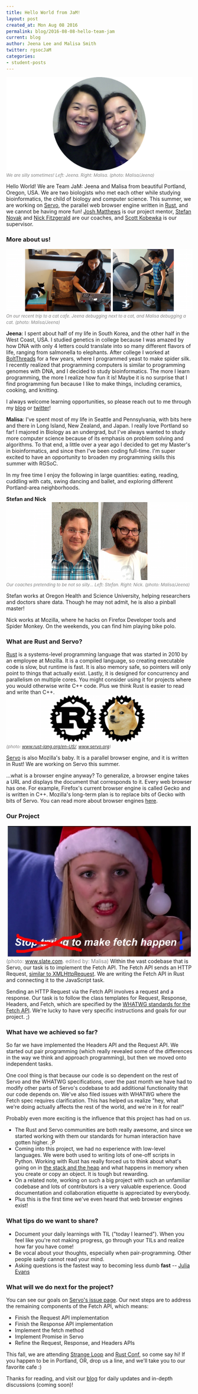 ```yaml
---
title: Hello World from JaM!
layout: post
created_at: Mon Aug 08 2016
permalink: blog/2016-08-08-hello-team-jam
current: blog
author: Jeena Lee and Malisa Smith
twitter: rgsocJaM
categories:
- student-posts
---
```


<img src='/img/blog/2016/team-jam.png' onmouseover="this.src='/img/blog/2016/team-jam-funny.png';" onmouseout="this.src='/img/blog/2016/team-jam.png';" /><font color="grey"><small><i>We are silly sometimes! Left: Jeena. Right: Malisa. (photo: Malisa/Jeena)</i></small></font>


Hello World! We are Team JaM: Jeena and Malisa from beautiful Portland, Oregon, USA. We are two biologists who met each other while studying bioinformatics, the child of biology and computer science. This summer, we are working on [Servo](https://servo.org/), the parallel web browser engine written in [Rust](https://www.rust-lang.org/en-US/), and we cannot be having more fun! [Josh Matthews](https://twitter.com/lastontheboat) is our project mentor, [Stefan Novak](https://twitter.com/datahipster) and [Nick Fitzgerald](https://twitter.com/fitzgen) are our coaches, and [Scott Kobewka](http://scottontheinter.net/) is our supervisor.

### More about us!
![Debugging Cats](/img/blog/2016/team-jam-jeena-malisa.png)<font color="grey"><small><i>On our recent trip to a cat cafe. Jeena debugging next to a cat, and Malisa debugging a cat. (photo: Malisa/Jeena)</i></small></font>

**Jeena**:
I spent about half of my life in South Korea, and the other half in the West Coast, USA. I studied genetics in college because I was amazed by how DNA with only 4 letters could translate into so many different flavors of life, ranging from salmonella to elephants. After college I worked at [BoltThreads](https://boltthreads.com/) for a few years, where I programmed yeast to make spider silk. I recently realized that programming computers is similar to programming genomes with DNA, and I decided to study bioinformatics. The more I learn programming, the more I realize how fun it is! Maybe it is no surprise that I find programming fun because I like to make things, including ceramics, cooking, and knitting.

I always welcome learning opportunities, so please reach out to me through my [blog](http://jeenalee.com/) or [twitter](https://twitter.com/theJeenaLee)!

<!-- malisa -->
**Malisa**:
I've spent most of my life in Seattle and Pennsylvania, with bits here and there in Long Island, New Zealand, and Japan. I really love Portland so far! I majored in Biology as an undergrad, but I've always wanted to study more computer science because of its emphasis on problem solving and algorithms. To that end, a little over a year ago I decided to get my Master's in bioinformatics, and since then I've been coding full-time. I'm super excited to have an opportunity to broaden my programming skills this summer with RGSoC.

In my free time I enjoy the following in large quantities: eating, reading, cuddling with cats, swing dancing and ballet, and exploring different Portland-area neighborhoods.

**Stefan and Nick**
![JaM Coaches](/img/blog/2016/team-jam-coaches.png)<font color="grey"><small><i>Our coaches pretending to be not so silly... Left: Stefan. Right: Nick. (photo: Malisa/Jeena)</i></small></font>

Stefan works at Oregon Health and Science University, helping researchers and doctors share data. Though he may not admit, he is also a pinball master!

Nick works at Mozilla, where he hacks on Firefox Developer tools and Spider Monkey. On the weekends, you can find him playing bike polo.

<!-- malisa -->
### What are Rust and Servo?

[Rust](https://doc.rust-lang.org/book/README.html) is a systems-level programming language that was started in 2010 by an employee at Mozilla. It is a compiled language, so creating executable code is slow, but runtime is fast. It is also memory safe, so pointers will only point to things that actually exist. Lastly, it is designed for concurrency and parallelism on multiple cores. You might consider using it for projects where you would otherwise write C++ code. Plus we think Rust is easier to read and write than C++.
![rust-servo-doge](/img/blog/2016/team-jam-rust-servo.png)<font color="grey"><small><i>(photo: www.rust-lang.org/en-US/, www.servo.org)</i></small></font>

[Servo](https://servo.org/) is also Mozilla's baby. It is a parallel browser engine, and it is written in Rust! We are working on Servo this summer.

...what is a browser engine anyway? To generalize, a browser engine takes a URL and displays the document that corresponds to it. Every web browser has one. For example, Firefox's current browser engine is called Gecko and is written in C++. Mozilla's long-term plan is to replace bits of Gecko with bits of Servo. You can read more about browser engines [here](https://en.wikipedia.org/wiki/Web_browser_engine#Technical_operation).

<!-- malisa -->
### Our Project
![fetch](/img/blog/2016/team-jam-make-fetch-happen.jpg)<font color="grey"><small><i></i></small>(photo: www.slate.com. edited by: Malisa)</font>
Within the vast codebase that is Servo, our task is to implement the Fetch API. The Fetch API sends an HTTP Request, [similar to XMLHttpRequest](https://developers.google.com/web/updates/2015/03/introduction-to-fetch). We are writing the Fetch API in Rust and connecting it to the JavaScript task.

Sending an HTTP Request via the Fetch API involves a request and a response. Our task is to follow the class templates for Request, Response, Headers, and Fetch, which are specified by the [WHATWG standards for the Fetch API](https://fetch.spec.whatwg.org/). We're lucky to have very specific instructions and goals for our project. ;)

### What have we achieved so far?


So far we have implemented the Headers API and the Request API. We started out pair programming (which really revealed some of the differences in the way we think and approach programming), but then we moved onto independent tasks.

One cool thing is that because our code is so dependent on the rest of Servo and the WHATWG specifications, over the past month we have had to modify other parts of Servo's codebase to add additional functionality that our code depends on. We've also filed issues with WHATWG where the Fetch spec requires clarification. This has helped us realize "hey, what we're doing actually affects the rest of the world, and we're in it for real!"

Probably even more exciting is the influence that this project has had on *us*.

- The Rust and Servo communities are both really awesome, and since we started working with them our standards for human interaction have gotten higher. ;P
- Coming into this project, we had no experience with low-level languages. We were both used to writing lots of one-off scripts in Python. Working with Rust has really forced us to think about what's going on in [the stack and the heap](https://doc.rust-lang.org/book/the-stack-and-the-heap.html) and what happens in memory when you create or copy an object. It is tough but rewarding.
- On a related note, working on such a big project with such an unfamiliar codebase and lots of contributors is a very valuable experience. Good documentation and collaboration etiquette is appreciated by everybody.
- Plus this is the first time we've even heard that web browser engines exist!

<!-- together -->
### What tips do we want to share?
- Document your daily learnings with TIL ("today I learned"). When you feel like you're not making progress, go through your TILs and realize how far you have come!
- Be vocal about your thoughts, especially when pair-programming. Other people sadly cannot read your mind.
- Asking questions is the fastest way to becoming less dumb **fast** -- [Julia Evans](https://twitter.com/b0rk/status/755020037979856896)

### What will we do next for the project?
You can see our goals on [Servo's issue page](https://github.com/servo/servo/issues/11894). Our next steps are to address the remaining components of the Fetch API, which means:
- Finish the Request API implementation
- Finish the Response API implementation
- Implement the fetch method
- Implement Promise in Servo
- Refine the Request, Response, and Headers APIs

This fall, we are attending [Strange Loop](http://thestrangeloop.com/) and [Rust Conf](http://rustconf.com/), so come say hi! If you happen to be in Portland, OR, drop us a line, and we'll take you to our favorite cafe :)

Thanks for reading, and visit our [blog](https://rgsoc-jam.github.io/) for daily updates and in-depth discussions (coming soon)!
